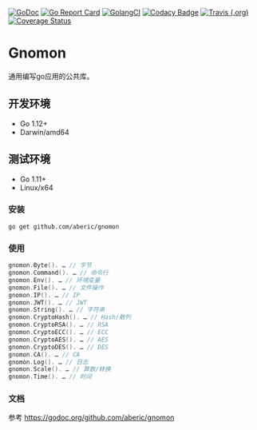 [![GoDoc](https://godoc.org/github.com/aberic/gnomon?status.svg)](https://godoc.org/github.com/aberic/gnomon)
[![Go Report Card](https://goreportcard.com/badge/github.com/aberic/gnomon)](https://goreportcard.com/report/github.com/aberic/gnomon)
[![GolangCI](https://golangci.com/badges/github.com/aberic/gnomon.svg)](https://golangci.com/r/github.com/aberic/gnomon)
[![Codacy Badge](https://api.codacy.com/project/badge/Grade/4f11995425294f42aec6a207b8aab367)](https://www.codacy.com/manual/aberic/gnomon?utm_source=github.com&amp;utm_medium=referral&amp;utm_content=aberic/gnomon&amp;utm_campaign=Badge_Grade)
[![Travis (.org)](https://img.shields.io/travis/aberic/gnomon.svg?label=build)](https://www.travis-ci.org/aberic/gnomon)
[![Coverage Status](https://coveralls.io/repos/github/aberic/gnomon/badge.svg?branch=master)](https://coveralls.io/github/aberic/gnomon?branch=master)

# Gnomon
通用编写go应用的公共库。

## 开发环境
* Go 1.12+
* Darwin/amd64

## 测试环境
* Go 1.11+
* Linux/x64

### 安装
``go get github.com/aberic/gnomon``

### 使用
```go
gnomon.Byte(). … // 字节
gnomon.Command(). … // 命令行
gnomon.Env(). … // 环境变量
gnomon.File(). … // 文件操作
gnomon.IP(). … // IP
gnomon.JWT(). … // JWT
gnomon.String(). … // 字符串
gnomon.CryptoHash(). … // Hash/散列
gnomon.CryptoRSA(). … // RSA
gnomon.CryptoECC(). … // ECC
gnomon.CryptoAES(). … // AES
gnomon.CryptoDES(). … // DES
gnomon.CA(). … // CA
gnomon.Log(). … // 日志
gnomon.Scale(). … // 算数/转换
gnomon.Time(). … // 时间
```

### 文档
参考 https://godoc.org/github.com/aberic/gnomon

<br><br>